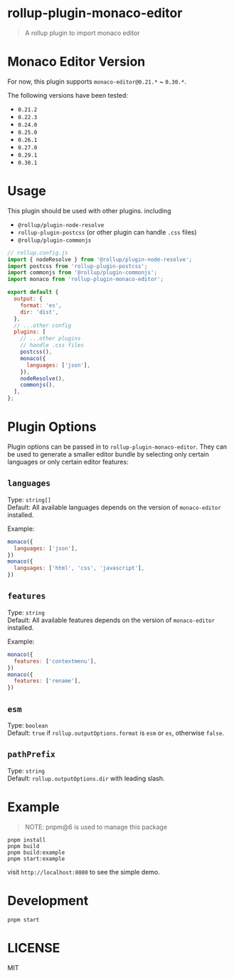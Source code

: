 # rollup-plugin-monaco-editor

> A rollup plugin to import monaco editor

# Monaco Editor Version

For now, this plugin supports `monaco-editor@0.21.*` ~ `0.30.*`.

The following versions have been tested:

- `0.21.2`
- `0.22.3`
- `0.24.0`
- `0.25.0`
- `0.26.1`
- `0.27.0`
- `0.29.1`
- `0.30.1`

# Usage

This plugin should be used with other plugins. including

- `@rollup/plugin-node-resolve`
- `rollup-plugin-postcss` (or other plugin can handle `.css` files)
- `@rollup/plugin-commonjs`

```javascript
// rollup.config.js
import { nodeResolve } from '@rollup/plugin-node-resolve';
import postcss from 'rollup-plugin-postcss';
import commonjs from '@rollup/plugin-commonjs';
import monaco from 'rollup-plugin-monaco-editor';

export default {
  output: {
    format: 'es',
    dir: 'dist',
  },
  // ...other config
  plugins: [
    // ...other plugins
    // handle .css files
    postcss(),
    monaco({
      languages: ['json'],
    }),
    nodeResolve(),
    commonjs(),
  ],
};
```

# Plugin Options

Plugin options can be passed in to `rollup-plugin-monaco-editor`. They can be used to generate a smaller editor bundle by selecting only certain languages or only certain editor features:

## `languages`

Type: `string[]`  
Default: All available languages depends on the version of `monaco-editor` installed.

Example:

```js
monaco({
  languages: ['json'],
})
monaco({
  languages: ['html', 'css', 'javascript'],
})
```

## `features`

Type: `string`  
Default: All available features depends on the version of `monaco-editor` installed.

Example:

```js
monaco({
  features: ['contextmenu'],
})
monaco({
  features: ['rename'],
})
```

## `esm`

Type: `boolean`  
Default: `true` if `rollup.outputOptions.format` is `esm` or `es`, otherwise `false`.

## `pathPrefix`

Type: `string`  
Default: `rollup.outputOptions.dir` with leading slash.

# Example

> NOTE: pnpm@6 is used to manage this package

```
pnpm install
pnpm build
pnpm build:example
pnpm start:example
```

visit `http://localhost:8080` to see the simple demo.

# Development

```
pnpm start
```

# LICENSE

MIT
